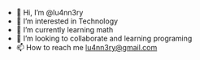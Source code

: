 - 👋 Hi, I’m @lu4nn3ry
- 👀 I’m interested in Technology
- 🌱 I’m currently learning math
- 💞️ I’m looking to collaborate and learning programing 
- 📫 How to reach me lu4nn3ry@gmail.com

<!---
lu4nn3ry/lu4nn3ry is a ✨ special ✨ repository because its `README.md` (this file) appears on your GitHub profile.
You can click the Preview link to take a look at your changes.
--->
